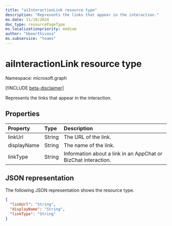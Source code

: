```yaml
---
title: "aiInteractionLink resource type"
description: "Represents the links that appear in the interaction."
ms.date: 11/18/2024
doc_type: resourcePageType
ms.localizationpriority: medium
author: "bkeerthivasa"
ms.subservice: "teams"
---
```


# aiInteractionLink resource type

Namespace: microsoft.graph

[!INCLUDE [beta-disclaimer](../../includes/beta-disclaimer.md)]

Represents the links that appear in the interaction. 

## Properties

| Property   | Type | Description |
|:---------------|:--------|:----------|
| linkUrl | String | The URL of the link. |
| displayName | String | The name of the link. |
| linkType | String | Information about a link in an AppChat or BizChat interaction. |

## JSON representation

The following JSON representation shows the resource type.

<!--{
  "blockType": "resource",
  "optionalProperties": [],
  "keyProperty": "id",
  "baseType": "microsoft.graph.entity",
  "@odata.type": "microsoft.graph.aiInteractionLink"
}-->

```json
{
  "linkUrl": "String",
  "displayName": "String",
  "linkType": "String"
}
```
